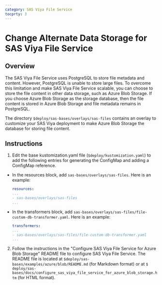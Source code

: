 ```yaml
---
category: SAS Viya File Service
tocprty: 3
---
```


# Change Alternate Data Storage for SAS Viya File Service
          
## Overview
          
The SAS Viya File Service uses PostgreSQL to store file metadata and content. However, PostgreSQL is unable to store large files. To overcome this limitation and make SAS Viya File Service scalable, you can choose to store the file content in other data storage, such as Azure Blob Storage. 
If you choose Azure Blob Storage as the storage database, then the file content is stored in Azure Blob Storage and file metadata remains in PostgreSQL.
         
The directory `$deploy/sas-bases/overlays/sas-files` contains an overlay to customize your SAS Viya deployment to make Azure Blob Storage the database for storing file content. 
       
## Instructions
          
1. Edit the base kustomization.yaml file (`$deploy/kustomization.yaml`) to add the following entries for generating the ConfigMap and adding a ConfigMap reference. 

* In the resources block, add `sas-bases/overlays/sas-files`. Here is an example:
                        
   ```yaml
   resources:
   ...
   - sas-bases/overlays/sas-files
   ...
   ```
            
* In the transformers block, add `sas-bases/overlays/sas-files/file-custom-db-transformer.yaml`. Here is an example:
            
   ```yaml
   transformers:
   ...
   - sas-bases/overlays/sas-files/file-custom-db-transformer.yaml
   ...
   ```
            
2. Follow the instructions in the "Configure SAS Viya File Service for Azure Blob 
Storage" README file to configure SAS Viya File Service. The README file is 
located at `$deploy/sas-bases/examples/azure/blob/README.md` (for Markdown format) 
or at `$ deploy/sas-bases/docs/configure_sas_viya_file_service_for_azure_blob_storage.htm` 
(for HTML format).